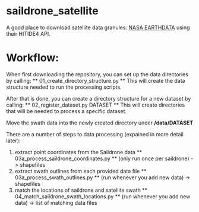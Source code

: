 # saildrone_satellite


A good place to download satellite data granules: [NASA EARTHDATA](earthdata.nasa.gov) using their HITIDE4 API.





# Workflow: 

When first downloading the repository, you can set up the data directories by calling:
** 01_create_directory_structure.py **
This will create the data structure needed to run the processing scripts.

After that is done, you can create a directory structure for a new dataset by calling:
** 02_register_dataset.py DATASET **
This will create directories that will be needed to process a specific dataset.

Move the swath data into the newly created directory under **/data/DATASET**

There are a number of steps to data processing (expained in more detail later):
1. extract point coordinates from the Saildrone data ** 03a_process_saildrone_coordinates.py ** (only run once per saildrone) -> shapefiles
2. extract swath outlines from each provided data file ** 03a_process_swath_outlines.py ** (run whenever you add new data) -> shapefiles
3. match the locations of saildrone and satellite swath ** 04_match_saildrone_swath_locations.py ** (run whenever you add new data) -> list of matching data files 

